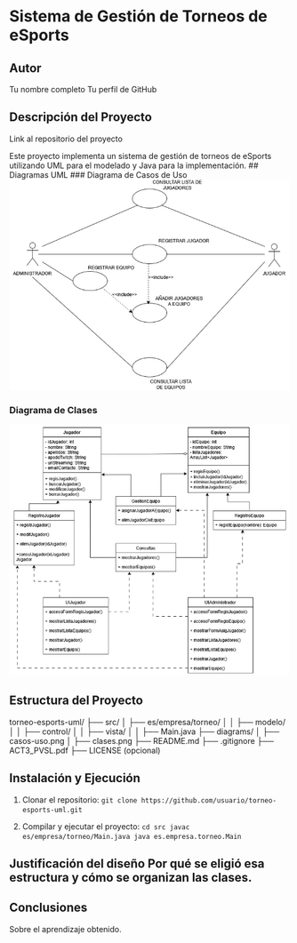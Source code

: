 # Sistema de Gestión de Torneos de eSports 
## Autor 
Tu nombre completo 
Tu perfil de GitHub 

## Descripción del Proyecto 

Link al repositorio del proyecto 

Este proyecto implementa un sistema de gestión de torneos de eSports utilizando UML para el modelado y Java para la implementación. ## Diagramas UML ### Diagrama de Casos de Uso 
![Diagrama de casos de uso](diagrams/casos-uso.png) 

### Diagrama de Clases 
![Diagrama de clases](diagrams/clases.png) 

## Estructura del Proyecto 
torneo-esports-uml/ 
├── src/ │ ├── es/empresa/torneo/ 
│ │ ├── modelo/ 
│ │ ├── control/ 
│ │ ├── vista/ 
│ │ ├── Main.java 
├── diagrams/ 
│ ├── casos-uso.png 
│ ├── clases.png 
├── README.md
├── .gitignore
├── ACT3_PVSL.pdf
├── LICENSE (opcional) 

## Instalación y Ejecución 
1. Clonar el repositorio:
`git clone https://github.com/usuario/torneo-esports-uml.git`

2. Compilar y ejecutar el proyecto:
`cd src javac es/empresa/torneo/Main.java java es.empresa.torneo.Main`

## Justificación del diseño Por qué se eligió esa estructura y cómo se organizan las clases. 

## Conclusiones 
Sobre el aprendizaje obtenido.
